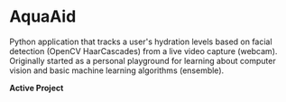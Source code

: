 # AquaAid

Python application that tracks a user's hydration levels based on facial detection (OpenCV HaarCascades) from a live video capture (webcam). Originally started as a personal playground for learning about computer vision and basic machine learning algorithms (ensemble).

__Active Project__

